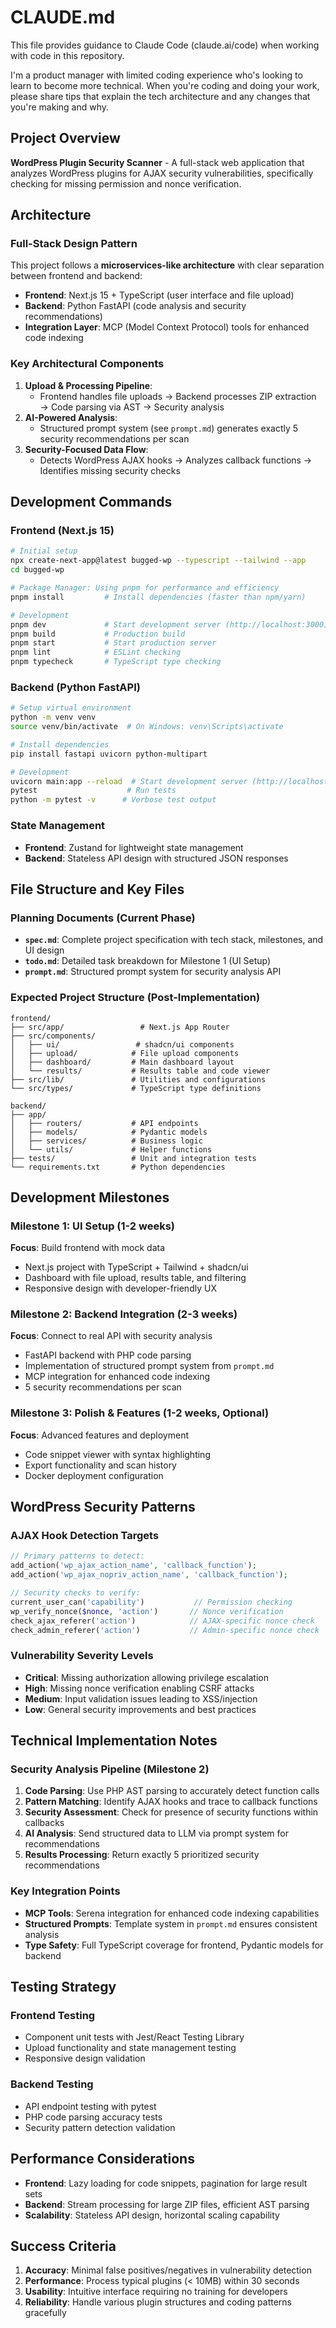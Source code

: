 # CLAUDE.md

This file provides guidance to Claude Code (claude.ai/code) when working with code in this repository.

I'm a product manager with limited coding experience who's looking to learn to become more technical. When you're coding and doing your work, please share tips that explain the tech architecture and any changes that you're making and why.

## Project Overview

**WordPress Plugin Security Scanner** - A full-stack web application that analyzes WordPress plugins for AJAX security vulnerabilities, specifically checking for missing permission and nonce verification.

## Architecture

### Full-Stack Design Pattern
This project follows a **microservices-like architecture** with clear separation between frontend and backend:

- **Frontend**: Next.js 15 + TypeScript (user interface and file upload)
- **Backend**: Python FastAPI (code analysis and security recommendations)
- **Integration Layer**: MCP (Model Context Protocol) tools for enhanced code indexing

### Key Architectural Components

1. **Upload & Processing Pipeline**:
   - Frontend handles file uploads → Backend processes ZIP extraction → Code parsing via AST → Security analysis
2. **AI-Powered Analysis**:
   - Structured prompt system (see `prompt.md`) generates exactly 5 security recommendations per scan
3. **Security-Focused Data Flow**:
   - Detects WordPress AJAX hooks → Analyzes callback functions → Identifies missing security checks

## Development Commands

### Frontend (Next.js 15)
```bash
# Initial setup
npx create-next-app@latest bugged-wp --typescript --tailwind --app
cd bugged-wp

# Package Manager: Using pnpm for performance and efficiency
pnpm install         # Install dependencies (faster than npm/yarn)

# Development
pnpm dev             # Start development server (http://localhost:3000)
pnpm build           # Production build
pnpm start           # Start production server
pnpm lint            # ESLint checking
pnpm typecheck       # TypeScript type checking
```

### Backend (Python FastAPI)
```bash
# Setup virtual environment
python -m venv venv
source venv/bin/activate  # On Windows: venv\Scripts\activate

# Install dependencies
pip install fastapi uvicorn python-multipart

# Development
uvicorn main:app --reload  # Start development server (http://localhost:8000)
pytest                    # Run tests
python -m pytest -v      # Verbose test output
```

### State Management
- **Frontend**: Zustand for lightweight state management
- **Backend**: Stateless API design with structured JSON responses

## File Structure and Key Files

### Planning Documents (Current Phase)
- **`spec.md`**: Complete project specification with tech stack, milestones, and UI design
- **`todo.md`**: Detailed task breakdown for Milestone 1 (UI Setup)
- **`prompt.md`**: Structured prompt system for security analysis API

### Expected Project Structure (Post-Implementation)
```
frontend/
├── src/app/                 # Next.js App Router
├── src/components/
│   ├── ui/                 # shadcn/ui components
│   ├── upload/            # File upload components
│   ├── dashboard/         # Main dashboard layout
│   └── results/           # Results table and code viewer
├── src/lib/               # Utilities and configurations
└── src/types/             # TypeScript type definitions

backend/
├── app/
│   ├── routers/           # API endpoints
│   ├── models/            # Pydantic models
│   ├── services/          # Business logic
│   └── utils/             # Helper functions
├── tests/                 # Unit and integration tests
└── requirements.txt       # Python dependencies
```

## Development Milestones

### Milestone 1: UI Setup (1-2 weeks)
**Focus**: Build frontend with mock data
- Next.js project with TypeScript + Tailwind + shadcn/ui
- Dashboard with file upload, results table, and filtering
- Responsive design with developer-friendly UX

### Milestone 2: Backend Integration (2-3 weeks)
**Focus**: Connect to real API with security analysis
- FastAPI backend with PHP code parsing
- Implementation of structured prompt system from `prompt.md`
- MCP integration for enhanced code indexing
- 5 security recommendations per scan

### Milestone 3: Polish & Features (1-2 weeks, Optional)
**Focus**: Advanced features and deployment
- Code snippet viewer with syntax highlighting
- Export functionality and scan history
- Docker deployment configuration

## WordPress Security Patterns

### AJAX Hook Detection Targets
```php
// Primary patterns to detect:
add_action('wp_ajax_action_name', 'callback_function');
add_action('wp_ajax_nopriv_action_name', 'callback_function');

// Security checks to verify:
current_user_can('capability')           // Permission checking
wp_verify_nonce($nonce, 'action')       // Nonce verification
check_ajax_referer('action')            // AJAX-specific nonce check
check_admin_referer('action')           // Admin-specific nonce check
```

### Vulnerability Severity Levels
- **Critical**: Missing authorization allowing privilege escalation
- **High**: Missing nonce verification enabling CSRF attacks
- **Medium**: Input validation issues leading to XSS/injection
- **Low**: General security improvements and best practices

## Technical Implementation Notes

### Security Analysis Pipeline (Milestone 2)
1. **Code Parsing**: Use PHP AST parsing to accurately detect function calls
2. **Pattern Matching**: Identify AJAX hooks and trace to callback functions
3. **Security Assessment**: Check for presence of security functions within callbacks
4. **AI Analysis**: Send structured data to LLM via prompt system for recommendations
5. **Results Processing**: Return exactly 5 prioritized security recommendations

### Key Integration Points
- **MCP Tools**: Serena integration for enhanced code indexing capabilities
- **Structured Prompts**: Template system in `prompt.md` ensures consistent analysis
- **Type Safety**: Full TypeScript coverage for frontend, Pydantic models for backend

## Testing Strategy

### Frontend Testing
- Component unit tests with Jest/React Testing Library
- Upload functionality and state management testing
- Responsive design validation

### Backend Testing
- API endpoint testing with pytest
- PHP code parsing accuracy tests
- Security pattern detection validation

## Performance Considerations

- **Frontend**: Lazy loading for code snippets, pagination for large result sets
- **Backend**: Stream processing for large ZIP files, efficient AST parsing
- **Scalability**: Stateless API design, horizontal scaling capability

## Success Criteria

1. **Accuracy**: Minimal false positives/negatives in vulnerability detection
2. **Performance**: Process typical plugins (< 10MB) within 30 seconds
3. **Usability**: Intuitive interface requiring no training for developers
4. **Reliability**: Handle various plugin structures and coding patterns gracefully
